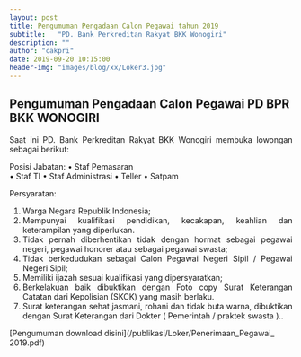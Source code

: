 ```yaml
---
layout: post
title: Pengumuman Pengadaan Calon Pegawai tahun 2019
subtitle:   "PD. Bank Perkreditan Rakyat BKK Wonogiri"
description: ""
author: "cakpri"
date: 2019-09-20 10:15:00
header-img: "images/blog/xx/Loker3.jpg"
---
```



## Pengumuman Pengadaan Calon Pegawai PD BPR BKK WONOGIRI

<div style="text-align: justify;">
Saat ini PD. Bank Perkreditan Rakyat BKK Wonogiri membuka lowongan sebagai berikut:

Posisi Jabatan:
• Staf Pemasaran  
• Staf TI
• Staf Administrasi 
• Teller
• Satpam

Persyaratan:
1. Warga Negara Republik Indonesia;
2. Mempunyai kualifikasi pendidikan, kecakapan, keahlian dan    keterampilan yang diperlukan.
3. Tidak pernah diberhentikan tidak dengan hormat sebagai pegawai    negeri, pegawai honorer atau sebagai   pegawai swasta;
4. Tidak berkedudukan sebagai Calon Pegawai Negeri Sipil / Pegawai    Negeri Sipil;
5. Memiliki ijazah sesuai kualifikasi yang dipersyaratkan;
6. Berkelakuan baik dibuktikan dengan Foto copy Surat Keterangan    Catatan dari Kepolisian  (SKCK) yang   masih berlaku.
7. Surat keterangan sehat jasmani, rohani dan tidak buta warna,    dibuktikan dengan Surat Keterangan dari Dokter (    Pemerintah /     praktek swasta )..</div>


[Pengumuman download disini](/publikasi/Loker/Penerimaan_Pegawai_ 2019.pdf)




